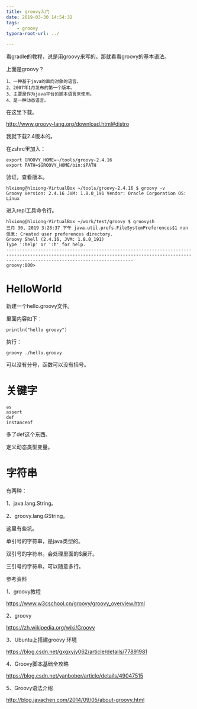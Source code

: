 ```yaml
---
title: groovy入门
date: 2019-03-30 14:54:32
tags:
	- groovy
typora-root-url: ../

---
```






看gradle的教程，说是用groovy来写的。那就看看groovy的基本语法。

上面是groovy？

```
1、一种基于java的面向对象的语言。
2、2007年1月发布的第一个版本。
3、主要是作为java平台的脚本语言来使用。
4、是一种动态语言。
```

在这里下载。

http://www.groovy-lang.org/download.html#distro

我就下载2.4版本的。

在zshrc里加入：

```
export GROOVY_HOME=~/tools/groovy-2.4.16
export PATH=$GROOVY_HOME/bin:$PATH
```

验证，查看版本。

```
hlxiong@hlxiong-VirtualBox ~/tools/groovy-2.4.16 $ groovy -v
Groovy Version: 2.4.16 JVM: 1.8.0_191 Vendor: Oracle Corporation OS: Linux
```

进入repl工具命令行。

```
hlxiong@hlxiong-VirtualBox ~/work/test/groovy $ groovysh             
三月 30, 2019 3:28:37 下午 java.util.prefs.FileSystemPreferences$1 run
信息: Created user preferences directory.
Groovy Shell (2.4.16, JVM: 1.8.0_191)
Type ':help' or ':h' for help.
--------------------------------------------------------------------------------------------------------------------------------------------------------------------------------------------
groovy:000> 
```



# HelloWorld

新建一个hello.groovy文件。

里面内容如下：

```
println("hello groovy")
```

执行：

```
groovy ./hello.groovy
```

可以没有分号，函数可以没有括号。



# 关键字

```
as
assert
def
instanceof
```

多了def这个东西。

定义动态类型变量。

# 字符串

有两种：

1、java.lang.String。

2、groovy.lang.GString。

这里有些坑。

单引号的字符串，是java类型的。

双引号的字符串。会处理里面的$展开。

三引号的字符串。可以随意多行。





参考资料

1、groovy教程

https://www.w3cschool.cn/groovy/groovy_overview.html

2、groovy

https://zh.wikipedia.org/wiki/Groovy

3、Ubuntu上搭建groovy 环境

https://blog.csdn.net/gxgxyjy062/article/details/77891981

4、Groovy脚本基础全攻略

https://blog.csdn.net/yanbober/article/details/49047515

5、Groovy语法介绍

http://blog.javachen.com/2014/09/05/about-groovy.html